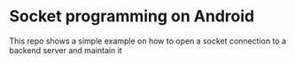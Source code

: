 #  Socket programming on Android
This repo shows a simple example on how to open a socket connection to a backend server and maintain it

